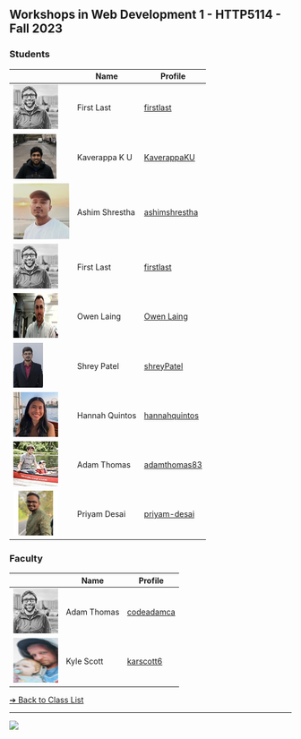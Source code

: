 <style>@import url("//readme.codeadam.ca/readme.css");</style>

## Workshops in Web Development 1 - HTTP5114 - Fall 2023

### Students

|                                        | Name          | Profile                                      |
| -------------------------------------- | ------------- | -------------------------------------------- |
| ![First Last](images/codeadamca.png)   | First Last    | [firstlast](students/firstlast)              |
| ![Kaverappa K U](images/Kaverappa.png) | Kaverappa K U | [KaverappaKU](students/kaverappaKU.markdown) |
| ![Ashim Shrestha](images/ashimshrestha.jpg) | Ashim Shrestha | [ashimshrestha](students/AshimStha.markdown) |
| ![First Last](images/codeadamca.png) | First Last | [firstlast](students/firstlast) |
| ![Owen Laing](images/code-owen.png) | Owen Laing | [Owen Laing](https://github.com/code-owen) |
| ![Shrey Patel](images/shreynpatel23.jpg) | Shrey Patel | [shreyPatel](students/shreynpatel23.markdown) |
| ![Hannah Quintos](images/hannahquintos.jpg) | Hannah Quintos | [hannahquintos](students/hannahquintos) |
| ![Adam Thomas](images/thomasadam83.jpg) | Adam Thomas | [adamthomas83](students/adamthomas83) |
| ![Priyam Desai](images/priyam.png) | Priyam Desai | [priyam-desai](students/priyam-desai.markdown) |

### Faculty

|                                       | Name        | Profile                          |
| ------------------------------------- | ----------- | -------------------------------- |
| ![Adam Thomas](images/codeadamca.png) | Adam Thomas | [codeadamca](faculty/codeadamca) |
| ![Kyle Scott](images/karscott6.jpg) | Kyle Scott | [karscott6](students/karscott6.markdown) |


[&#10132; Back to Class List](/)

---

<a href="https://brickmmo.com">
<img src="https://brickmmo.com/images/brickmmo-logo-horizontal.jpg" width="100">
</a>

